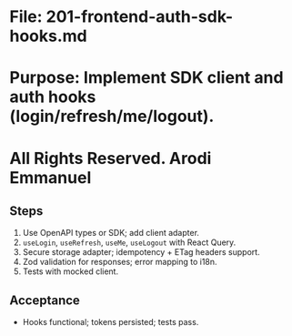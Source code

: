 # File: 201-frontend-auth-sdk-hooks.md

# Purpose: Implement SDK client and auth hooks (login/refresh/me/logout).

# All Rights Reserved. Arodi Emmanuel

## Steps

1. Use OpenAPI types or SDK; add client adapter.
2. `useLogin`, `useRefresh`, `useMe`, `useLogout` with React Query.
3. Secure storage adapter; idempotency + ETag headers support.
4. Zod validation for responses; error mapping to i18n.
5. Tests with mocked client.

## Acceptance

- Hooks functional; tokens persisted; tests pass.
